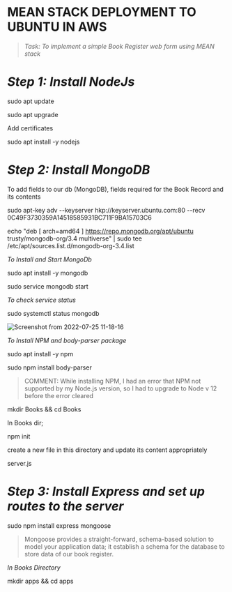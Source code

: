# MEAN STACK DEPLOYMENT TO UBUNTU IN AWS

> *Task: To implement a simple Book Register web form using MEAN stack*

# *Step 1: Install NodeJs*

sudo apt update

sudo apt upgrade

Add certificates

sudo apt install -y nodejs

# *Step 2: Install MongoDB*

To add fields to our db (MongoDB), fields required for the Book Record and its contents

sudo apt-key adv --keyserver hkp://keyserver.ubuntu.com:80 --recv 0C49F3730359A14518585931BC711F9BA15703C6

echo "deb [ arch=amd64 ] https://repo.mongodb.org/apt/ubuntu trusty/mongodb-org/3.4 multiverse" | sudo tee /etc/apt/sources.list.d/mongodb-org-3.4.list

*To Install and Start MongoDb*

sudo apt install -y mongodb

sudo service mongodb start

*To check service status*

sudo systemctl status mongodb

![Screenshot from 2022-07-25 11-18-16](https://user-images.githubusercontent.com/106885875/180780159-f27f397b-13d1-419a-912c-f49d77f22319.png)

*To Install NPM and  body-parser package*

sudo apt install -y npm

sudo npm install body-parser

> COMMENT: While installing NPM, I had an error that NPM not supported by my Node.js version, so I had to upgrade to Node v 12 before the error cleared

mkdir Books && cd Books

In Books dir;

npm init

create a new file in this directory and update its content appropriately

server.js

# *Step 3: Install Express and set up routes to the server*

sudo npm install express mongoose

> Mongoose provides a straight-forward, schema-based solution to model your application data; it establish a schema for the database to store data of our book register.

*In Books Directory*

mkdir apps && cd apps
